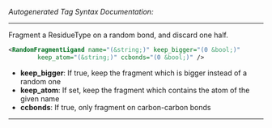 <!-- THIS IS AN AUTOGENERATED FILE: Don't edit it directly, instead change the schema definition in the code itself. -->

_Autogenerated Tag Syntax Documentation:_

---
Fragment a ResidueType on a random bond, and discard one half.

```xml
<RandomFragmentLigand name="(&string;)" keep_bigger="(0 &bool;)"
        keep_atom="(&string;)" ccbonds="(0 &bool;)" />
```

-   **keep_bigger**: If true, keep the fragment which is bigger instead of a random one
-   **keep_atom**: If set, keep the fragment which contains the atom of the given name
-   **ccbonds**: If true, only fragment on carbon-carbon bonds

---
